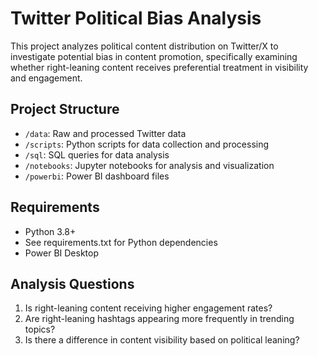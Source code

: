 # Twitter Political Bias Analysis

This project analyzes political content distribution on Twitter/X to investigate potential bias in content promotion, specifically examining whether right-leaning content receives preferential treatment in visibility and engagement.

## Project Structure
- `/data`: Raw and processed Twitter data
- `/scripts`: Python scripts for data collection and processing
- `/sql`: SQL queries for data analysis
- `/notebooks`: Jupyter notebooks for analysis and visualization
- `/powerbi`: Power BI dashboard files

## Requirements
- Python 3.8+
- See requirements.txt for Python dependencies
- Power BI Desktop

## Analysis Questions
1. Is right-leaning content receiving higher engagement rates?
2. Are right-leaning hashtags appearing more frequently in trending topics?
3. Is there a difference in content visibility based on political leaning?